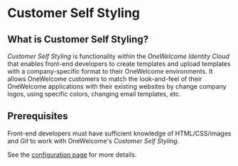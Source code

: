 # Customer Self Styling

## What is Customer Self Styling?
*Customer Self Styling* is functionality within the *OneWelcome Identity Cloud* that enables front-end developers to create templates and 
upload templates with a company-specific format to their OneWelcome environments. It allows OneWelcome customers to match the look-and-feel of 
their OneWelcome applications with their existing websites by change company logos, using specific colors, changing email templates, etc.

## Prerequisites
Front-end developers must have sufficient knowledge of HTML/CSS/images and *Git* to work with OneWelcome's *Customer Self Styling*. 

See the [configuration page](configuration-page.md) for more details.